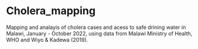 # Cholera_mapping
Mapping and analayis of cholera cases and acess to safe drining water in Malawi, January - October 2022, using data from Malawi Ministry of Health, WHO and Wiyo & Kadewa (2019).
